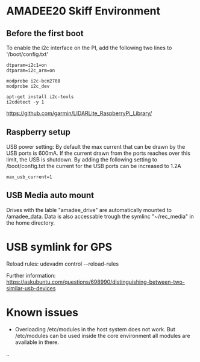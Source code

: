 # AMADEE20 Skiff Environment

## Before the first boot

To enable the i2c interface on the PI, add the following two lines to '/boot/config.txt'

```
dtparam=i2c1=on
dtparam=i2c_arm=on
```

```
modprobe i2c-bcm2708
modprobe i2c_dev
```

```
apt-get install i2c-tools
i2cdetect -y 1
```

https://github.com/garmin/LIDARLite_RaspberryPi_Library/



## Raspberry setup

USB power setting: By default the max current that can be drawn by the USB ports is 600mA. If the current drawn from the ports reaches over this limit, the USB is shutdown. By adding the following setting to /boot/config.txt the current for the USB ports can be increased to 1.2A
```
max_usb_current=1
```

## USB Media auto mount
Drives with the lable "amadee_drive" are automatically mounted to /amadee_data. Data is also accessable trough the symlinc "~/rec_media" in the home directory.


# USB symlink for GPS

Reload rules: udevadm control --reload-rules

Further information: https://askubuntu.com/questions/698990/distinguishing-between-two-similar-usb-devices

# Known issues

- Overloading /etc/modules in the host system does not work. But /etc/modules can be used inside the core environment all modules are available in there.

..

